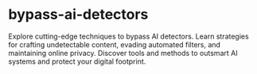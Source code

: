 # bypass-ai-detectors
Explore cutting-edge techniques to bypass AI detectors. Learn strategies for crafting undetectable content, evading automated filters, and maintaining online privacy. Discover tools and methods to outsmart AI systems and protect your digital footprint.
